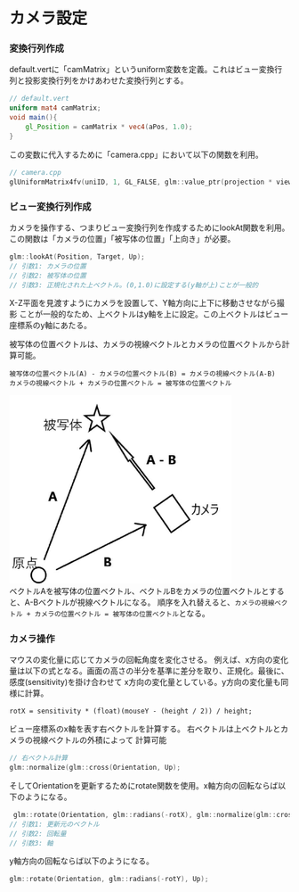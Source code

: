 # カメラ設定

### 変換行列作成
default.vertに「camMatrix」というuniform変数を定義。これはビュー変換行列と投影変換行列をかけあわせた変換行列とする。
```glsl
// default.vert
uniform mat4 camMatrix;
void main(){
	gl_Position = camMatrix * vec4(aPos, 1.0);
}
```

この変数に代入するために「camera.cpp」において以下の関数を利用。
```c++
// camera.cpp
glUniformMatrix4fv(uniID, 1, GL_FALSE, glm::value_ptr(projection * view));
```

### ビュー変換行列作成
カメラを操作する、つまりビュー変換行列を作成するためにlookAt関数を利用。
この関数は「カメラの位置」「被写体の位置」「上向き」が必要。
```c++
glm::lookAt(Position, Target, Up);
// 引数1: カメラの位置
// 引数2: 被写体の位置
// 引数3: 正規化された上ベクトル。(0,1.0)に設定する(y軸が上)ことが一般的
```
X-Z平面を見渡すようにカメラを設置して、Y軸方向に上下に移動させながら撮影
ことが一般的なため、上ベクトルはy軸を上に設定。この上ベクトルはビュー座標系のy軸にあたる。
<br>

被写体の位置ベクトルは、カメラの視線ベクトルとカメラの位置ベクトルから計算可能。

```
被写体の位置ベクトル(A) - カメラの位置ベクトル(B) = カメラの視線ベクトル(A-B)
カメラの視線ベクトル + カメラの位置ベクトル = 被写体の位置ベクトル
```
<img src="../assets/5_vect.jpg" width="400"><br>
ベクトルAを被写体の位置ベクトル、ベクトルBをカメラの位置ベクトルとすると、A-Bベクトルが視線ベクトルになる。
順序を入れ替えると、`カメラの視線ベクトル + カメラの位置ベクトル = 被写体の位置ベクトル`となる。



### カメラ操作
マウスの変化量に応じてカメラの回転角度を変化させる。
例えば、x方向の変化量は以下の式となる。画面の高さの半分を基準に差分を取り、正規化。最後に、感度(sensitivity)を掛け合わせて
x方向の変化量としている。y方向の変化量も同様に計算。
```
rotX = sensitivity * (float)(mouseY - (height / 2)) / height;
```
ビュー座標系のx軸を表す右ベクトルを計算する。
右ベクトルは上ベクトルとカメラの視線ベクトルの外積によって
計算可能
```c++
// 右ベクトル計算
glm::normalize(glm::cross(Orientation, Up);
```

そしてOrientationを更新するためにrotate関数を使用。x軸方向の回転ならば以下のようになる。
```c++
 glm::rotate(Orientation, glm::radians(-rotX), glm::normalize(glm::cross(Orientation, Up)));
// 引数1: 更新元のベクトル
// 引数2: 回転量
// 引数3: 軸
```
y軸方向の回転ならば以下のようになる。
```c++
glm::rotate(Orientation, glm::radians(-rotY), Up);
```